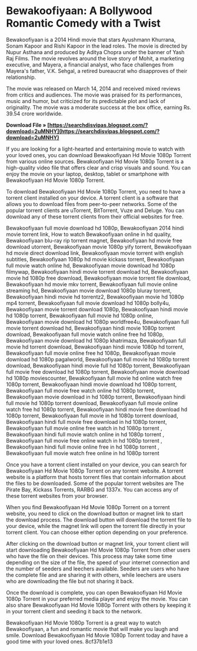 # Bewakoofiyaan: A Bollywood Romantic Comedy with a Twist
 
Bewakoofiyaan is a 2014 Hindi movie that stars Ayushmann Khurrana, Sonam Kapoor and Rishi Kapoor in the lead roles. The movie is directed by Nupur Asthana and produced by Aditya Chopra under the banner of Yash Raj Films. The movie revolves around the love story of Mohit, a marketing executive, and Mayera, a financial analyst, who face challenges from Mayera's father, V.K. Sehgal, a retired bureaucrat who disapproves of their relationship.
 
The movie was released on March 14, 2014 and received mixed reviews from critics and audiences. The movie was praised for its performances, music and humor, but criticized for its predictable plot and lack of originality. The movie was a moderate success at the box office, earning Rs. 39.54 crore worldwide.
 
**Download File » [https://searchdisvipas.blogspot.com/?download=2uMNHY](https://searchdisvipas.blogspot.com/?download=2uMNHY)**


 
If you are looking for a light-hearted and entertaining movie to watch with your loved ones, you can download Bewakoofiyaan Hd Movie 1080p Torrent from various online sources. Bewakoofiyaan Hd Movie 1080p Torrent is a high-quality video file that offers clear and crisp visuals and sound. You can enjoy the movie on your laptop, desktop, tablet or smartphone with Bewakoofiyaan Hd Movie 1080p Torrent.
 
To download Bewakoofiyaan Hd Movie 1080p Torrent, you need to have a torrent client installed on your device. A torrent client is a software that allows you to download files from peer-to-peer networks. Some of the popular torrent clients are uTorrent, BitTorrent, Vuze and Deluge. You can download any of these torrent clients from their official websites for free.
 
Bewakoofiyaan full movie download hd 1080p,  Bewakoofiyaan 2014 hindi movie torrent link,  How to watch Bewakoofiyaan online in hd quality,  Bewakoofiyaan blu-ray rip torrent magnet,  Bewakoofiyaan hd movie free download utorrent,  Bewakoofiyaan movie 1080p yify torrent,  Bewakoofiyaan hd movie direct download link,  Bewakoofiyaan movie torrent with english subtitles,  Bewakoofiyaan 1080p hd movie kickass torrent,  Bewakoofiyaan full movie watch online hd,  Bewakoofiyaan movie download hd 1080p filmywap,  Bewakoofiyaan hindi movie torrent download hd,  Bewakoofiyaan movie hd 1080p free download,  Bewakoofiyaan movie torrent file download,  Bewakoofiyaan hd movie mkv torrent,  Bewakoofiyaan full movie online streaming hd,  Bewakoofiyaan movie download 1080p bluray torrent,  Bewakoofiyaan hindi movie hd torrentz2,  Bewakoofiyaan movie hd 1080p mp4 torrent,  Bewakoofiyaan full movie download hd 1080p bolly4u,  Bewakoofiyaan movie torrent download 1080p,  Bewakoofiyaan hindi movie hd 1080p torrent,  Bewakoofiyaan full movie hd 1080p online,  Bewakoofiyaan movie download hd 1080p worldfree4u,  Bewakoofiyaan full movie torrent download hd,  Bewakoofiyaan hindi movie 1080p torrent download,  Bewakoofiyaan full movie watch online free hd 1080p,  Bewakoofiyaan movie download hd 1080p khatrimaza,  Bewakoofiyaan full movie hd torrent download,  Bewakoofiyaan hindi movie 1080p hd torrent,  Bewakoofiyaan full movie online free hd 1080p,  Bewakoofiyaan movie download hd 1080p pagalworld,  Bewakoofiyaan full movie hd 1080p torrent download,  Bewakoofiyaan hindi movie full hd 1080p torrent,  Bewakoofiyaan full movie free download hd 1080p torrent,  Bewakoofiyaan movie download hd 1080p moviescounter,  Bewakoofiyaan full movie hd online watch free 1080p torrent,  Bewakoofiyaan hindi movie download hd 1080p torrent,  Bewakoofiyaan full movie free watch online hd 1080p torrent,  Bewakoofiyaan movie download in hd 1080p torrent,  Bewakoofiyaan hindi full movie hd 1080p torrent download,  Bewakoofiyaan full movie online watch free hd 1080p torrent,  Bewakoofiyaan hindi movie free download hd 1080p torrent,  Bewakoofiyaan full movie in hd 1080p torrent download,  Bewakoofiyaan hindi full movie free download in hd 1080p torrent,  Bewakoofiyaan full movie online free watch in hd 1080p torrent ,  Bewakoofiyaan hindi full movie watch online in hd 1080p torrent ,  Bewakoofiyaan full movie free online watch in hd 1080p torrent ,  Bewakoofiyaan hindi full movie online free in hd 1080p torrent ,  Bewakoofiyaan full movie watch free online in hd 1080p torrent
 
Once you have a torrent client installed on your device, you can search for Bewakoofiyaan Hd Movie 1080p Torrent on any torrent website. A torrent website is a platform that hosts torrent files that contain information about the files to be downloaded. Some of the popular torrent websites are The Pirate Bay, Kickass Torrents, RARBG and 1337x. You can access any of these torrent websites from your browser.
 
When you find Bewakoofiyaan Hd Movie 1080p Torrent on a torrent website, you need to click on the download button or magnet link to start the download process. The download button will download the torrent file to your device, while the magnet link will open the torrent file directly in your torrent client. You can choose either option depending on your preference.
 
After clicking on the download button or magnet link, your torrent client will start downloading Bewakoofiyaan Hd Movie 1080p Torrent from other users who have the file on their devices. This process may take some time depending on the size of the file, the speed of your internet connection and the number of seeders and leechers available. Seeders are users who have the complete file and are sharing it with others, while leechers are users who are downloading the file but not sharing it back.
 
Once the download is complete, you can open Bewakoofiyaan Hd Movie 1080p Torrent in your preferred media player and enjoy the movie. You can also share Bewakoofiyaan Hd Movie 1080p Torrent with others by keeping it in your torrent client and seeding it back to the network.
 
Bewakoofiyaan Hd Movie 1080p Torrent is a great way to watch Bewakoofiyaan, a fun and romantic movie that will make you laugh and smile. Download Bewakoofiyaan Hd Movie 1080p Torrent today and have a good time with your loved ones.
 8cf37b1e13
 
